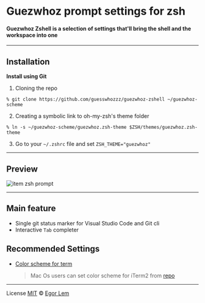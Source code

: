 # Guezwhoz prompt settings for zsh

#### Guezwhoz Zshell is a selection of settings that'll bring the shell and the workspace into one

---

## Installation

**Install using Git**

1. Cloning the repo

```shell
% git clone https://github.com/guesswhozzz/guezwhoz-zshell ~/guezwhoz-scheme
```

2. Creating a symbolic link to oh-my-zsh's theme folder

```shell
% ln -s ~/guezwhoz-scheme/guezwhoz.zsh-theme $ZSH/themes/guezwhoz.zsh-theme
```

3. Go to your `~/.zshrc` file and set `ZSH_THEME="guezwhoz"`

---

## Preview

![item zsh prompt](https://github.com/guesswhozzz/guezwhoz-scheme/blob/main/demos/zsh-theme-demo-min.png?raw=true)

---

## Main feature

- Single git status marker for Visual Studio Code and Git cli
- Interactive `Tab` completer

## Recommended Settings

- [Color scheme for term](https://github.com/guesswhozzz/guezwhoz-scheme/blob/main/color-scheme/guezwhoz-scheme.yaml)

  > Mac Os users can set color scheme for iTerm2 from [repo](https://github.com/guesswhozzz/guezwhoz-scheme/blob/main/color-scheme/guezwhoz-scheme.yaml)

---

License [MIT](https://github.com/guesswhozzz/guezwhoz-vscode-theme/blob/master/LICENSE) © [Egor Lem](https://github.com/guesswhozzz)
